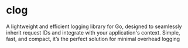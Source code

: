 # clog
A lightweight and efficient logging library for Go, designed to seamlessly inherit request IDs and integrate with your application's context. Simple, fast, and compact, it’s the perfect solution for minimal overhead logging
